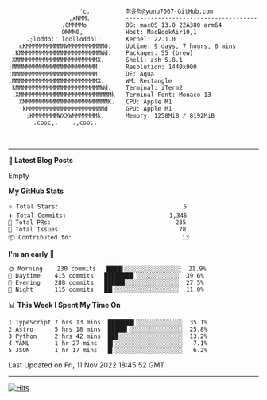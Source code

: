 
```text
                    'c.          최윤혁@yunu7067-GitHub.com
                 ,xNMM.          -------------------------------------
               .OMMMMo           OS: macOS 13.0 22A380 arm64
               OMMM0,            Host: MacBookAir10,1
     .;loddo:' loolloddol;.      Kernel: 22.1.0
   cKMMMMMMMMMMNWMMMMMMMMMM0:    Uptime: 9 days, 7 hours, 6 mins
 .KMMMMMMMMMMMMMMMMMMMMMMMWd.    Packages: 55 (brew)
 XMMMMMMMMMMMMMMMMMMMMMMMX.      Shell: zsh 5.8.1
;MMMMMMMMMMMMMMMMMMMMMMMM:       Resolution: 1440x900
:MMMMMMMMMMMMMMMMMMMMMMMM:       DE: Aqua
.MMMMMMMMMMMMMMMMMMMMMMMMX.      WM: Rectangle
 kMMMMMMMMMMMMMMMMMMMMMMMMWd.    Terminal: iTerm2
 .XMMMMMMMMMMMMMMMMMMMMMMMMMMk   Terminal Font: Monaco 13
  .XMMMMMMMMMMMMMMMMMMMMMMMMK.   CPU: Apple M1
    kMMMMMMMMMMMMMMMMMMMMMMd     GPU: Apple M1
     ;KMMMMMMMWXXWMMMMMMMk.      Memory: 1258MiB / 8192MiB
       .cooc,.    .,coo:.

```

<br />

---

<!--START_SECTION:msrm-->

**📕  Latest Blog Posts**

Empty

**My GitHub Stats**
```text
⭐ Total Stars:                                   5
➕ Total Commits:                             1,346
🔀 Total PRs:                                   235
🚩 Total Issues:                                 78
📦 Contributed to:                               13
```

**I'm an early 🐤**
```text
🌞 Morning    230 commits   ████▌░░░░░░░░░░░░░░░░  21.9%
🌆 Daytime    415 commits   ████████▎░░░░░░░░░░░░  39.6%
🌃 Evening    288 commits   █████▊░░░░░░░░░░░░░░░  27.5%
🌙 Night      115 commits   ██▎░░░░░░░░░░░░░░░░░░  11.0%
```

📊 **This Week I Spent My Time On**
```text
1 TypeScript 7 hrs 13 mins  ███████▍░░░░░░░░░░░░░  35.1%
2 Astro      5 hrs 18 mins  █████▍░░░░░░░░░░░░░░░  25.8%
3 Python     2 hrs 42 mins  ██▊░░░░░░░░░░░░░░░░░░  13.2%
4 YAML       1 hr 27 mins   █▍░░░░░░░░░░░░░░░░░░░   7.1%
5 JSON       1 hr 17 mins   █▎░░░░░░░░░░░░░░░░░░░   6.2%
```

Last Updated on Fri, 11 Nov 2022 18:45:52 GMT

<!--END_SECTION:msrm-->

---

<!-- https://hits.seeyoufarm.com -->  
[![Hits](https://hits.seeyoufarm.com/api/count/incr/badge.svg?url=https%3A%2F%2Fgithub.com%2Fyunu7067&count_bg=%2379C83D&title_bg=%23555555&icon=&icon_color=%23E7E7E7&title=Visited&edge_flat=true)](https://hits.seeyoufarm.com)
